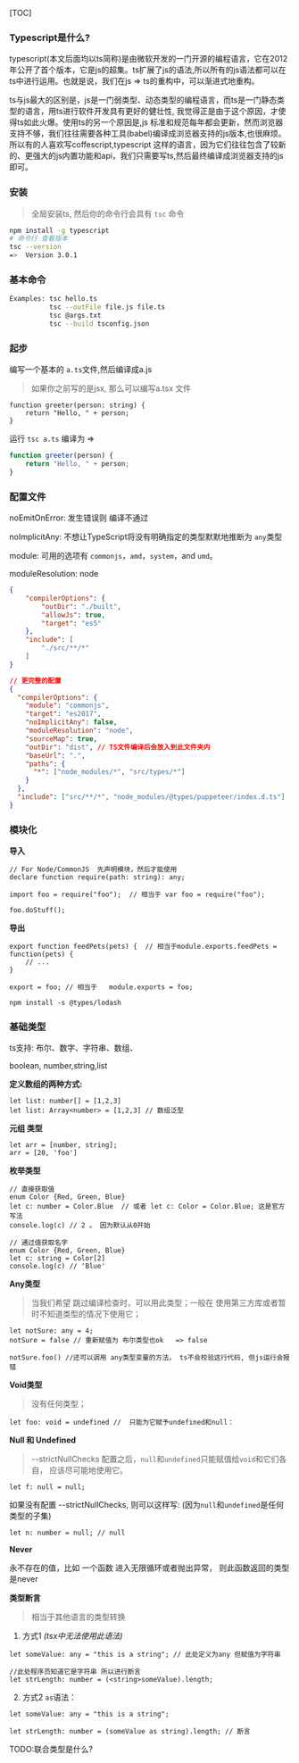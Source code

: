 [TOC]

### Typescript是什么?

typescript(本文后面均以ts简称)是由微软开发的一门开源的编程语言，它在2012年公开了首个版本，它是js的超集。ts扩展了js的语法,所以所有的js语法都可以在ts中进行运用。也就是说，我们在js => ts的重构中，可以渐进式地重构。

ts与js最大的区别是，js是一门弱类型、动态类型的编程语言，而ts是一门静态类型的语言，用ts进行软件开发具有更好的健壮性, 我觉得正是由于这个原因，才使得ts如此火爆。使用ts的另一个原因是,js 标准和规范每年都会更新，然而浏览器支持不够，我们往往需要各种工具(babel)编译成浏览器支持的js版本,也很麻烦。所以有的人喜欢写coffescript,typescript 这样的语言，因为它们往往包含了较新的、更强大的js内置功能和api，我们只需要写ts,然后最终编译成浏览器支持的js即可。

### 安装

> 全局安装ts, 然后你的命令行会具有 `tsc` 命令

```bash
npm install -g typescript
# 命令行 查看版本
tsc --version
=>  Version 3.0.1

```

### 基本命令

```bash
Examples: tsc hello.ts
          tsc --outFile file.js file.ts
          tsc @args.txt
          tsc --build tsconfig.json
```



### 起步

编写一个基本的 `a.ts`文件,然后编译成a.js

> 如果你之前写的是jsx, 那么可以编写a.tsx 文件

```tsx
function greeter(person: string) {
    return "Hello, " + person;
}
```

运行 `tsc a.ts`  编译为 => 

```js
function greeter(person) {
    return "Hello, " + person;
}

```

### 配置文件

noEmitOnError: 发生错误则 编译不通过

noImplicitAny: 不想让TypeScript将没有明确指定的类型默默地推断为 `any`类型

module: 可用的选项有 `commonjs`，`amd`，`system`，and `umd`。

moduleResolution: node

```json
{
    "compilerOptions": {
        "outDir": "./built",
        "allowJs": true, 
        "target": "es5"
    },
    "include": [
        "./src/**/*"
    ]
}

// 更完整的配置
{
  "compilerOptions": {
    "module": "commonjs",
    "target": "es2017",
    "noImplicitAny": false,
    "moduleResolution": "node",
    "sourceMap": true,
    "outDir": "dist", // TS文件编译后会放入到此文件夹内
    "baseUrl": ".",
    "paths": {
      "*": ["node_modules/*", "src/types/*"]
    }
  },
  "include": ["src/**/*", "node_modules/@types/puppeteer/index.d.ts"]
}
```



### 模块化

**导入**

```tsx
// For Node/CommonJS  先声明模块，然后才能使用
declare function require(path: string): any;
```



```tsx
import foo = require("foo");  // 相当于 var foo = require("foo"); 

foo.doStuff();
```

**导出**

```tsx
export function feedPets(pets) {  // 相当于module.exports.feedPets = function(pets) {
    // ...
}

export = foo; // 相当于   module.exports = foo;
```



```shell
npm install -s @types/lodash
```



### 基础类型

ts支持:  布尔、数字、字符串、数组、

boolean, number,string,list

**定义数组的两种方式:**

```tsx
let list: number[] = [1,2,3]
let list: Array<number> = [1,2,3] // 数组泛型
```

**元组 类型**

```tsx
let arr = [number, string];
arr = [20, 'foo']
```



**枚举类型**

```tsx
// 直接获取值
enum Color {Red, Green, Blue}
let c: number = Color.Blue  // 或者 let c: Color = Color.Blue; 这是官方写法
console.log(c) // 2 。 因为默认从0开始

// 通过值获取名字
enum Color {Red, Green, Blue}
let c: string = Color[2] 
console.log(c) // 'Blue'
```



**Any类型**

> 当我们希望 跳过编译检查时，可以用此类型；一般在 使用第三方库或者暂时不知道类型的情况下使用它；

```tsx
let notSure: any = 4;
notSure = false // 重新赋值为 布尔类型也ok   => false

notSure.foo() //还可以调用 any类型变量的方法， ts不会校验这行代码, 但js运行会报错
```



**Void类型**

> 没有任何类型；  

```tsx
let foo: void = undefined //  只能为它赋予undefined和null：
```



**Null 和 Undefined**

> --strictNullChecks 配置之后，`null`和`undefined`只能赋值给`void`和它们各自， 应该尽可能地使用它。

```tsx
let f: null = null;
```

如果没有配置 --strictNullChecks, 则可以这样写: (因为`null`和`undefined`是任何类型的子集)

```tsx
let n: number = null; // null
```

**Never**

永不存在的值，比如 一个函数 进入无限循环或者抛出异常， 则此函数返回的类型是never

**类型断言**

> 相当于其他语言的类型转换

1. 方式1 *(tsx中无法使用此语法)*

```tsx
let someValue: any = "this is a string"; // 此处定义为any 但赋值为字符串

//此处程序员知道它是字符串 所以进行断言
let strLength: number = (<string>someValue).length; 
```

2. 方式2 `as`语法：

```tsx
let someValue: any = "this is a string";

let strLength: number = (someValue as string).length; // 断言
```







TODO:联合类型是什么?

